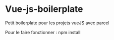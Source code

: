 # Vue-js-boilerplate
Petit boilerplate pour les projets vueJS avec parcel

Pour le faire fonctionner : 
npm install
